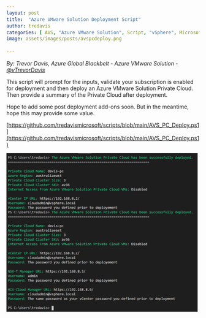 ```yaml
---
layout: post
title:  "Azure VMware Solution Deployment Script"
author: tredavis
categories: [ AVS, "Azure VMware Solution", Script, "vSphere", Microsoft, Azure, Lab]
image: assets/images/posts/avspcdeploy.png

---
```


*By: Trevor Davis, Azure Global Blackbelt - Azure VMware Solution - [@vTrevorDavis](https://twitter.com/vtrevordavis)*


This script will prompt for the inputs, validate your subscription is enabled for deployment and then deploy an Azure VMware Solution Private Cloud.  Then provide a summary of the Private Cloud after deployment.

Hope to add some post deployment add-ons soon.  But in the meantime, hope this may provide some value.

[https://github.com/tredavismicrosoft/scripts/blob/main/AVS_PC_Deploy.ps1](https://github.com/tredavismicrosoft/scripts/blob/main/AVS_PC_Deploy.ps1)

![VPN Config File](/assets/images/posts/avspcdeploy.png)
